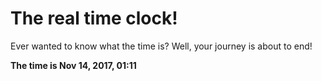 # The real time clock!

Ever wanted to know what the time is? Well, your journey is about to end!

**The time is Nov 14, 2017, 01:11**